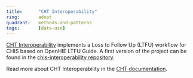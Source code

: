 ```yaml
---
title:      "CHT Interoperability"
ring:       adopt
quadrant:   methods-and-patterns
tags:       [data-use]
---
```


[CHT Interoperability](https://github.com/medic/cht-interoperability) implements a Loss to Follow Up (LTFU) workflow for CHIS based on OpenHIE LTFU Guide. 
A first version of the project can be found in the [chis-interoperability repository](https://github.com/medic/chis-interoperability).

Read more about CHT Interoperability in the [CHT documentation](https://docs.communityhealthtoolkit.org/apps/concepts/interoperability/).